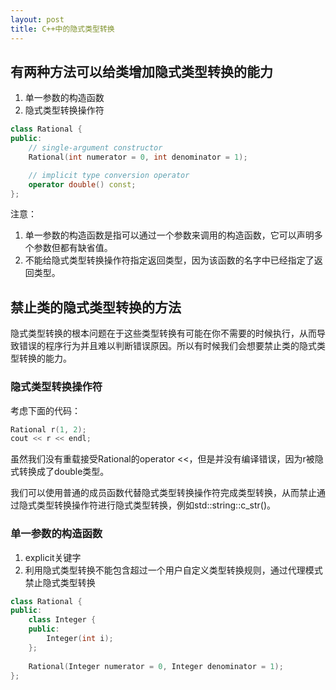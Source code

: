 ```yaml
---
layout: post
title: C++中的隐式类型转换
---
```


## 有两种方法可以给类增加隐式类型转换的能力

1. 单一参数的构造函数
2. 隐式类型转换操作符

```c++
class Rational {
public:
    // single-argument constructor
    Rational(int numerator = 0, int denominator = 1);

    // implicit type conversion operator
    operator double() const;
};
```

注意：

1. 单一参数的构造函数是指可以通过一个参数来调用的构造函数，它可以声明多个参数但都有缺省值。
2. 不能给隐式类型转换操作符指定返回类型，因为该函数的名字中已经指定了返回类型。

## 禁止类的隐式类型转换的方法

隐式类型转换的根本问题在于这些类型转换有可能在你不需要的时候执行，从而导致错误的程序行为并且难以判断错误原因。所以有时候我们会想要禁止类的隐式类型转换的能力。

### 隐式类型转换操作符

考虑下面的代码：

```c++
Rational r(1, 2);
cout << r << endl;
```

虽然我们没有重载接受Rational的operator <<，但是并没有编译错误，因为r被隐式转换成了double类型。

我们可以使用普通的成员函数代替隐式类型转换操作符完成类型转换，从而禁止通过隐式类型转换操作符进行隐式类型转换，例如std::string::c_str()。

### 单一参数的构造函数

1. explicit关键字
2. 利用隐式类型转换不能包含超过一个用户自定义类型转换规则，通过代理模式禁止隐式类型转换

```c++
class Rational {
public:
    class Integer {
    public:
        Integer(int i);
    };
    
    Rational(Integer numerator = 0, Integer denominator = 1);
};
```
